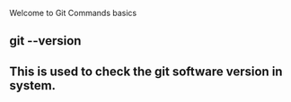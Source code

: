 Welcome to Git Commands basics

git --version 
--------
This is used to check the git software version in system.
--------